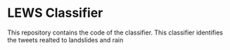 # LEWS Classifier

This repository contains the code of the classifier. This classifier identifies the tweets realted to landslides and rain
